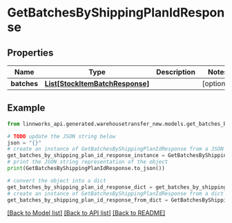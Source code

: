 # GetBatchesByShippingPlanIdResponse


## Properties

Name | Type | Description | Notes
------------ | ------------- | ------------- | -------------
**batches** | [**List[StockItemBatchResponse]**](StockItemBatchResponse.md) |  | [optional] 

## Example

```python
from linnworks_api.generated.warehousetransfer_new.models.get_batches_by_shipping_plan_id_response import GetBatchesByShippingPlanIdResponse

# TODO update the JSON string below
json = "{}"
# create an instance of GetBatchesByShippingPlanIdResponse from a JSON string
get_batches_by_shipping_plan_id_response_instance = GetBatchesByShippingPlanIdResponse.from_json(json)
# print the JSON string representation of the object
print(GetBatchesByShippingPlanIdResponse.to_json())

# convert the object into a dict
get_batches_by_shipping_plan_id_response_dict = get_batches_by_shipping_plan_id_response_instance.to_dict()
# create an instance of GetBatchesByShippingPlanIdResponse from a dict
get_batches_by_shipping_plan_id_response_from_dict = GetBatchesByShippingPlanIdResponse.from_dict(get_batches_by_shipping_plan_id_response_dict)
```
[[Back to Model list]](../README.md#documentation-for-models) [[Back to API list]](../README.md#documentation-for-api-endpoints) [[Back to README]](../README.md)


